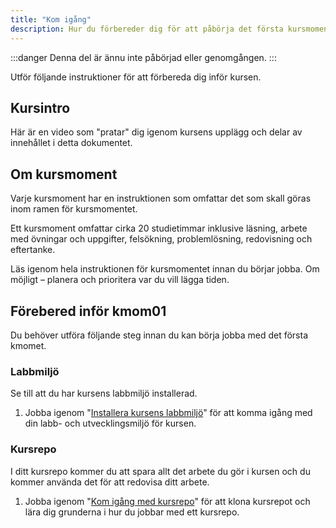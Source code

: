 ```yaml
---
title: "Kom igång" 
description: Hur du förbereder dig för att påbörja det första kursmomentet.
---
```


:::danger
Denna del är ännu inte påbörjad eller genomgången.
:::

Utför följande instruktioner för att förbereda dig inför kursen.



## Kursintro

Här är en video som "pratar" dig igenom kursens upplägg och delar av innehållet i detta dokumentet.

<YouTube
    id="K7F5IVgK1bg"
    caption="Kursintroduktion till kursen webtec med Mikael."
/>




## Om kursmoment

Varje kursmoment har en instruktionen som omfattar det som skall göras inom ramen för kursmomentet.

Ett kursmoment omfattar cirka 20 studietimmar inklusive läsning, arbete med övningar och uppgifter, felsökning, problemlösning, redovisning och eftertanke.

Läs igenom hela instruktionen för kursmomentet innan du börjar jobba. Om möjligt – planera och prioritera var du vill lägga tiden.



## Förebered inför kmom01

Du behöver utföra följande steg innan du kan börja jobba med det första kmomet.



### Labbmiljö

Se till att du har kursens labbmiljö installerad.

1. Jobba igenom "[Installera kursens labbmiljö](./laromaterial/labbmiljo)" för att komma igång med din labb- och utvecklingsmiljö för kursen.



### Kursrepo

I ditt kursrepo kommer du att spara allt det arbete du gör i kursen och du kommer använda det för att redovisa ditt arbete.

1. Jobba igenom "[Kom igång med kursrepo](./laromaterial/kursrepo)" för att klona kursrepot och lära dig grunderna i hur du jobbar med ett kursrepo.
